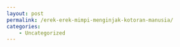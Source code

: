 ```yaml
---
layout: post
permalink: /erek-erek-mimpi-menginjak-kotoran-manusia/
categories:
    - Uncategorized
---
```


